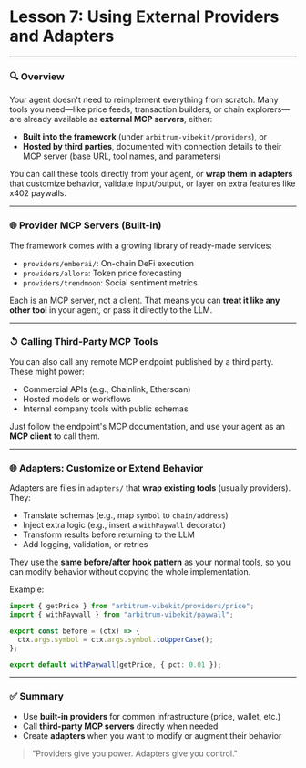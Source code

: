 # **Lesson 7: Using External Providers and Adapters**

---

### 🔍 Overview

Your agent doesn't need to reimplement everything from scratch. Many tools you need—like price feeds, transaction builders, or chain explorers—are already available as **external MCP servers**, either:

- **Built into the framework** (under `arbitrum-vibekit/providers`), or
- **Hosted by third parties**, documented with connection details to their MCP server (base URL, tool names, and parameters)

You can call these tools directly from your agent, or **wrap them in adapters** that customize behavior, validate input/output, or layer on extra features like x402 paywalls.

---

### 🌐 Provider MCP Servers (Built-in)

The framework comes with a growing library of ready-made services:

- `providers/emberai/`: On-chain DeFi execution
- `providers/allora`: Token price forecasting
- `providers/trendmoon`: Social sentiment metrics

Each is an MCP server, not a client. That means you can **treat it like any other tool** in your agent, or pass it directly to the LLM.

---

### ↺ Calling Third-Party MCP Tools

You can also call any remote MCP endpoint published by a third party. These might power:

- Commercial APIs (e.g., Chainlink, Etherscan)
- Hosted models or workflows
- Internal company tools with public schemas

Just follow the endpoint's MCP documentation, and use your agent as an **MCP client** to call them.

---

### 🌐 Adapters: Customize or Extend Behavior

Adapters are files in `adapters/` that **wrap existing tools** (usually providers). They:

- Translate schemas (e.g., map `symbol` to `chain/address`)
- Inject extra logic (e.g., insert a `withPaywall` decorator)
- Transform results before returning to the LLM
- Add logging, validation, or retries

They use the **same before/after hook pattern** as your normal tools, so you can modify behavior without copying the whole implementation.

Example:

```ts
import { getPrice } from "arbitrum-vibekit/providers/price";
import { withPaywall } from "arbitrum-vibekit/paywall";

export const before = (ctx) => {
  ctx.args.symbol = ctx.args.symbol.toUpperCase();
};

export default withPaywall(getPrice, { pct: 0.01 });
```

---

### ✅ Summary

- Use **built-in providers** for common infrastructure (price, wallet, etc.)
- Call **third-party MCP servers** directly when needed
- Create **adapters** when you want to modify or augment their behavior

> "Providers give you power. Adapters give you control."
